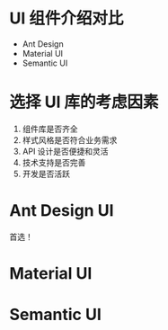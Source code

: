 # UI 组件介绍对比
- Ant Design
- Material UI
- Semantic UI

# 选择 UI 库的考虑因素

1. 组件库是否齐全
2. 样式风格是否符合业务需求
3. API 设计是否便捷和灵活
4. 技术支持是否完善
5. 开发是否活跃

# Ant Design UI
首选！
# Material UI

# Semantic UI
